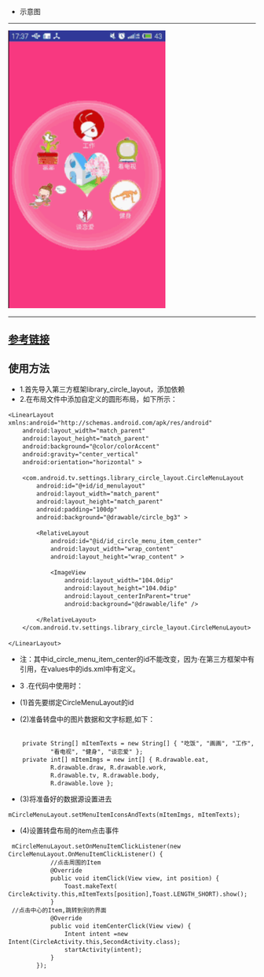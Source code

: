 - 示意图
---
<img src="Circle.gif" width="320px"/>

---
[参考链接](http://blog.csdn.net/lmj623565791/article/details/43131133)
---
使用方法
---

- 1.首先导入第三方框架library_circle_layout，添加依赖
- 2.在布局文件中添加自定义的圆形布局，如下所示：
```
<LinearLayout xmlns:android="http://schemas.android.com/apk/res/android"
    android:layout_width="match_parent"
    android:layout_height="match_parent"
    android:background="@color/colorAccent"
    android:gravity="center_vertical"
    android:orientation="horizontal" >

    <com.android.tv.settings.library_circle_layout.CircleMenuLayout
        android:id="@+id/id_menulayout"
        android:layout_width="match_parent"
        android:layout_height="match_parent"
        android:padding="100dp"
        android:background="@drawable/circle_bg3" >

        <RelativeLayout
            android:id="@id/id_circle_menu_item_center"
            android:layout_width="wrap_content"
            android:layout_height="wrap_content" >

            <ImageView
                android:layout_width="104.0dip"
                android:layout_height="104.0dip"
                android:layout_centerInParent="true"
                android:background="@drawable/life" />

        </RelativeLayout>
    </com.android.tv.settings.library_circle_layout.CircleMenuLayout>

</LinearLayout>
```
- 注：其中id_circle_menu_item_center的id不能改变，因为·在第三方框架中有引用，在values中的ids.xml中有定义。

- 3 .在代码中使用时：
- (1)首先要绑定CircleMenuLayout的id
- (2)准备转盘中的图片数据和文字标题,如下：
```

    private String[] mItemTexts = new String[] { "吃饭", "画画", "工作",
            "看电视", "健身", "谈恋爱" };
    private int[] mItemImgs = new int[] { R.drawable.eat,
            R.drawable.draw, R.drawable.work,
            R.drawable.tv, R.drawable.body,
            R.drawable.love };
```
-  (3)将准备好的数据源设置进去
```
mCircleMenuLayout.setMenuItemIconsAndTexts(mItemImgs, mItemTexts);
```
-   (4)设置转盘布局的item点击事件
```
 mCircleMenuLayout.setOnMenuItemClickListener(new CircleMenuLayout.OnMenuItemClickListener() {
 			//点击周围的Item
 			@Override
 			public void itemClick(View view, int position) {
 				Toast.makeText( CircleActivity.this,mItemTexts[position],Toast.LENGTH_SHORT).show();
 			}
 //点击中心的Item,跳转到别的界面
 			@Override
 			public void itemCenterClick(View view) {
 				Intent intent =new Intent(CircleActivity.this,SecondActivity.class);
 				startActivity(intent);
 			}
 		});
```